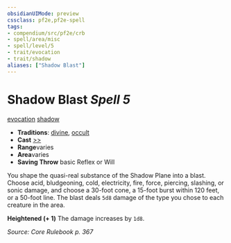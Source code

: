 ```yaml
---
obsidianUIMode: preview
cssclass: pf2e,pf2e-spell
tags:
- compendium/src/pf2e/crb
- spell/area/misc
- spell/level/5
- trait/evocation
- trait/shadow
aliases: ["Shadow Blast"]
---
```

# Shadow Blast *Spell 5*   
[evocation](../../rules/traits/evocation.md)  [shadow](../../rules/traits/shadow.md)  

- **Traditions**: [divine](../../rules/traits/divine.md), [occult](../../rules/traits/occult.md)
- **Cast** [>>](../../rules/core-rulebook/chapter-9-playing-the-game.md#Actions "Two-Action") 
- **Range**varies
- **Area**varies
- **Saving Throw**  basic Reflex or Will

You shape the quasi-real substance of the Shadow Plane into a blast. Choose acid, bludgeoning, cold, electricity, fire, force, piercing, slashing, or sonic damage, and choose a 30-foot cone, a 15-foot burst within 120 feet, or a 50-foot line. The blast deals `5d8` damage of the type you chose to each creature in the area.

**Heightened (+ 1)** The damage increases by `1d8`.

*Source: Core Rulebook p. 367*